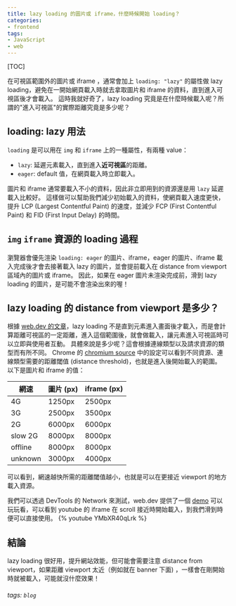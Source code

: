 ```yaml
---
title: lazy loading 的圖片或 iframe，什麼時候開始 loading？
categories:
- frontend
tags: 
- JavaScript
- web
---
```


[TOC]

在可視區範圍外的圖片或 iframe ，通常會加上 `loading: "lazy"` 的屬性做 lazy loading，避免在一開始網頁載入時就去拿取圖片和 iframe 的資料，直到進入可視區後才會載入。
這時我就好奇了，lazy loading 究竟是在什麼時候載入呢？所謂的"進入可視區"的實際距離究竟是多少呢？

## loading: lazy 用法
`loading` 是可以用在 `img` 和 `iframe` 上的一種屬性，有兩種 value：
- `lazy`: 延遲元素載入，直到進入**近可視區**的距離。
- `eager`: default 值，在網頁載入時立即載入。

圖片和 iframe 通常要載入不小的資料，因此非立即用到的資源還是用 `lazy` 延遲載入比較好。
這樣做可以幫助我們減少初始載入的資料，使網頁載入速度更快，提升 LCP (Largest Contentful Paint) 的速度，並減少 FCP (First Contentful Paint) 和 FID (First Input Delay) 的時間。

## `img` `iframe` 資源的 loading 過程
瀏覽器會優先渲染 `loading: eager` 的圖片、iframe，eager 的圖片、iframe 載入完成後才會去接著載入 lazy 的圖片，並會提前載入在 distance from viewport 區域內的圖片或 iframe。
因此，如果在 eager 圖片未渲染完成前，滑到 lazy loading 的圖片，是可能不會渲染出來的喔！

## lazy loading 的 distance from viewport 是多少？
根據 [web.dev 的文章](https://web.dev/articles/browser-level-image-lazy-loading#distance-from-viewport)，lazy loading 不是直到元素進入畫面後才載入，而是會計算距離可視區的一定距離，進入這個範圍後，就會做載入，讓元素進入可視區時可以立即與使用者互動。
具體來說是多少呢？這會根據連線類型以及請求資源的類型而有所不同。
Chrome 的 [chromium source](https://source.chromium.org/chromium/chromium/src/+/main:third_party/blink/renderer/core/frame/settings.json5;l=963-995) 中的設定可以看到不同資源、連線類型需要的距離閾值 (distance threshold)，也就是進入後開始載入的範圍。
以下是圖片和 iframe 的值：

| 網速       | 圖片 (px) | iframe (px) |
|------------|-----------|-------------|
| 4G         | 1250px    | 2500px      |
| 3G         | 2500px    | 3500px      |
| 2G         | 6000px    | 6000px      |
| slow 2G    | 8000px    | 8000px      |
| offline    | 8000px    | 8000px      |
| unknown    | 3000px    | 4000px      |

可以看到，網速越快所需的距離閾值越小，也就是可以在更接近 viewport 的地方載入資源。

我們可以透過 DevTools 的 Network 來測試，web.dev 提供了一個 [demo](https://lazy-load.netlify.app/iframes/) 可以玩玩看，可以看到 youtube 的 iframe 在 scroll 接近時開始載入，到我們滑到時便可以直接使用。
{% youtube YMbXR40qLrk %}

## 結論
lazy loading 很好用，提升網站效能，但可能會需要注意 distance from viewport，如果距離 viewport 太近（例如就在 banner 下面) ，一樣會在剛開始時就被載入，可能就沒什麼效果！


###### tags: `blog` 